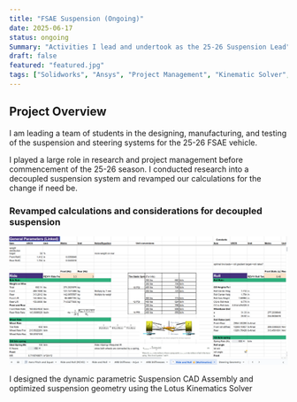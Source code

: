 ```yaml
---
title: "FSAE Suspension (Ongoing)"
date: 2025-06-17
status: ongoing
Summary: "Activities I lead and undertook as the 25-26 Suspension Lead"
draft: false
featured: "featured.jpg"
tags: ["Solidworks", "Ansys", "Project Management", "Kinematic Solver", "DFM", "Machining"]
---
```


## Project Overview
I am leading a team of students in the designing, manufacturing, and testing of the suspension and steering systems for the 25-26 FSAE vehicle.

I played a large role in research and project management before commencement of the 25-26 season. I conducted research into a decoupled suspension system and revamped our calculations for the change if need be.

### Revamped calculations and considerations for decoupled suspension

<img class="thumbnailshadow" src="multcalcs.png"/>

I designed the dynamic parametric Suspension CAD Assembly and optimized suspension geometry using the Lotus Kinematics Solver

